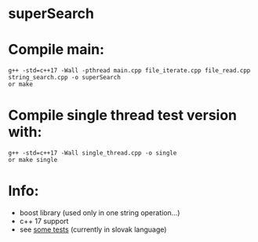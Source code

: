 # superSearch
Compile main:
=============
    g++ -std=c++17 -Wall -pthread main.cpp file_iterate.cpp file_read.cpp string_search.cpp -o superSearch
    or make

Compile single thread test version with:
========================================
    g++ -std=c++17 -Wall single_thread.cpp -o single
    or make single
    
Info:
=========
- boost library (used only in one string operation...)
- c++ 17 support
- see [some tests](result-sk.txt) (currently in slovak language)
